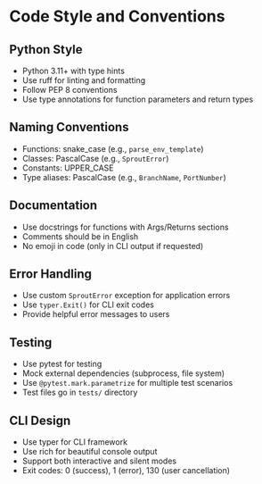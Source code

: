 # Code Style and Conventions

## Python Style
- Python 3.11+ with type hints
- Use ruff for linting and formatting
- Follow PEP 8 conventions
- Use type annotations for function parameters and return types

## Naming Conventions
- Functions: snake_case (e.g., `parse_env_template`)
- Classes: PascalCase (e.g., `SproutError`)
- Constants: UPPER_CASE
- Type aliases: PascalCase (e.g., `BranchName`, `PortNumber`)

## Documentation
- Use docstrings for functions with Args/Returns sections
- Comments should be in English
- No emoji in code (only in CLI output if requested)

## Error Handling
- Use custom `SproutError` exception for application errors
- Use `typer.Exit()` for CLI exit codes
- Provide helpful error messages to users

## Testing
- Use pytest for testing
- Mock external dependencies (subprocess, file system)
- Use `@pytest.mark.parametrize` for multiple test scenarios
- Test files go in `tests/` directory

## CLI Design
- Use typer for CLI framework
- Use rich for beautiful console output
- Support both interactive and silent modes
- Exit codes: 0 (success), 1 (error), 130 (user cancellation)